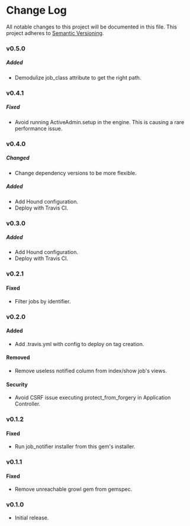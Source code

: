 # Change Log
All notable changes to this project will be documented in this file.
This project adheres to [Semantic Versioning](http://semver.org/).

### v0.5.0

##### Added

- Demodulize job_class attribute to get the right path.

### v0.4.1

##### Fixed

- Avoid running ActiveAdmin.setup in the engine. This is causing a rare performance issue.

### v0.4.0

##### Changed

- Change dependency versions to be more flexible.

##### Added

- Add Hound configuration.
- Deploy with Travis CI.

### v0.3.0

##### Added

- Add Hound configuration.
- Deploy with Travis CI.

### v0.2.1

#### Fixed

- Filter jobs by identifier.

### v0.2.0

#### Added

- Add .travis.yml with config to deploy on tag creation.

#### Removed

- Remove useless notified column from index/show job's views.

#### Security

- Avoid CSRF issue executing protect_from_forgery in Application Controller.

### v0.1.2

#### Fixed

- Run job_notifier installer from this gem's installer.

### v0.1.1

#### Fixed

- Remove unreachable growl gem from gemspec.

### v0.1.0

- Initial release.
